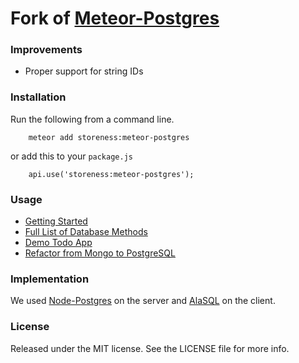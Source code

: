 # Fork of [Meteor-Postgres](http://www.meteorpostgres.com/)

### Improvements

- Proper support for string IDs


### Installation

Run the following from a command line.

```
    meteor add storeness:meteor-postgres
```

or add this to your `package.js`

```
    api.use('storeness:meteor-postgres');
```

### Usage

* [Getting Started](https://github.com/meteor-stream/meteor-postgres/wiki/Getting-Started)
* [Full List of Database Methods](https://github.com/meteor-stream/meteor-postgres/wiki/Database-Methods)
* [Demo Todo App](http://todopostgres.meteor.com/)
* [Refactor from Mongo to PostgreSQL](https://www.youtube.com/watch?v=JwHfxJnD0Yc)

### Implementation

We used [Node-Postgres](https://github.com/brianc/node-postgres) on the server and [AlaSQL](https://github.com/agershun/alasql) on the client.

### License

Released under the MIT license. See the LICENSE file for more info.

